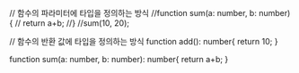 // 함수의 파라미터에 타입을 정의하는 방식
//function sum(a: number, b: number){
//    return a+b;
//}
//sum(10, 20);

// 함수의 반환 값에 타입을 정의하는 방식
function add(): number{
    return 10;
}

function sum(a: number, b: number): number{
    return a+b;
}
